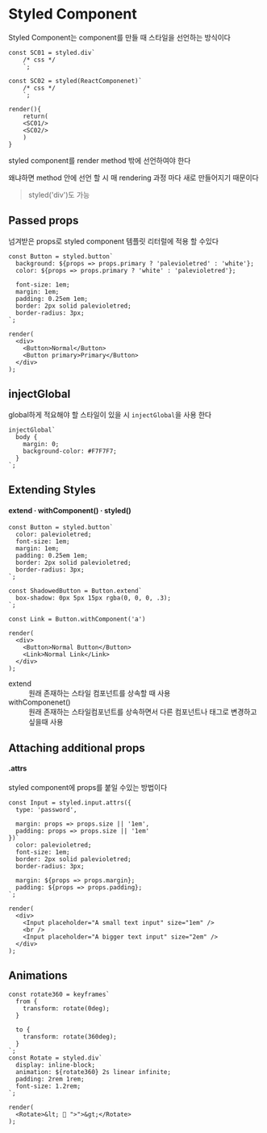 # Styled Component

Styled Component는 component를 만들 때 스타일을 선언하는 방식이다

```
const SC01 = styled.div`
	/* css */
	`;

const SC02 = styled(ReactComponenet)`
	/* css */
	`;
	
render(){
    return(
    <SC01/>
    <SC02/>
    )
}
```

 styled component를 render method 밖에 선언하여야 한다

왜냐하면 method 안에 선언 할 시 매 rendering 과정 마다 새로 만들어지기 때문이다

>  styled('div')도 가능



## Passed props

넘겨받은 props로 styled component 템플릿 리터럴에 적용 할 수있다

```
const Button = styled.button`
  background: ${props => props.primary ? 'palevioletred' : 'white'};
  color: ${props => props.primary ? 'white' : 'palevioletred'};

  font-size: 1em;
  margin: 1em;
  padding: 0.25em 1em;
  border: 2px solid palevioletred;
  border-radius: 3px;
`;

render(
  <div>
    <Button>Normal</Button>
    <Button primary>Primary</Button>
  </div>
);
```



## injectGlobal

global하게 적요해야 할 스타일이 있을 시 `injectGlobal`을 사용 한다

```
injectGlobal`
  body {
    margin: 0;
    background-color: #F7F7F7;
  }
`;
```



## Extending Styles 

####  extend · withComponent() · styled() 

```
const Button = styled.button`
  color: palevioletred;
  font-size: 1em;
  margin: 1em;
  padding: 0.25em 1em;
  border: 2px solid palevioletred;
  border-radius: 3px;
`;

const ShadowedButton = Button.extend`
  box-shadow: 0px 5px 15px rgba(0, 0, 0, .3);
`; 

const Link = Button.withComponent('a')

render(
  <div>
    <Button>Normal Button</Button>
    <Link>Normal Link</Link>
  </div>
);
```

<dl>
<dt>extend</dt>
<dd>원래 존재하는 스타일 컴포넌트를 상속할 때 사용</dd>
<dt>withComponenet()</dt>
<dd> 원래 존재하는 스타일컴포넌트를 상속하면서 다른 컴포넌트나 태그로 변경하고 싶을때 사용</dd>
</dl>



## Attaching additional props 

#### .attrs

styled component에 props를 붙일 수있는 방법이다

```
const Input = styled.input.attrs({
  type: 'password',

  margin: props => props.size || '1em',
  padding: props => props.size || '1em'
})`
  color: palevioletred;
  font-size: 1em;
  border: 2px solid palevioletred;
  border-radius: 3px;

  margin: ${props => props.margin};
  padding: ${props => props.padding};
`;

render(
  <div>
    <Input placeholder="A small text input" size="1em" />
    <br />
    <Input placeholder="A bigger text input" size="2em" />
  </div>
);
```



## Animations

```
const rotate360 = keyframes`
  from {
    transform: rotate(0deg);
  }

  to {
    transform: rotate(360deg);
  }
`;
const Rotate = styled.div`
  display: inline-block;
  animation: ${rotate360} 2s linear infinite;
  padding: 2rem 1rem;
  font-size: 1.2rem;
`;

render(
  <Rotate>&lt; 💅 ">">&gt;</Rotate>
);
```

